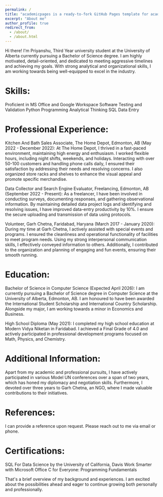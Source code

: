 ```yaml
---
permalink: /
title: "academicpages is a ready-to-fork GitHub Pages template for academic personal websites"
excerpt: "About me"
author_profile: true
redirect_from: 
  - /about/
  - /about.html
---
```


Hi there! I'm Priyanshu, Third Year university student at the University of Alberta currently pursuing a Bachelor of Science degree. I am highly motivated, detail-oriented, and dedicated to meeting aggressive timelines and achieving my goals. With strong analytical and organizational skills, I am working towards being well-equipped to excel in the industry.

Skills:
======

Proficient in MS Office and Google Workspace Software Testing and Validation Python Programming Analytical Thinking SQL Data Entry

Professional Experience:
=======================

Kitchen And Bath Sales Associate, The Home Depot, Edmonton, AB (May 2022 - December 2022): At The Home Depot, I thrived in a fast-paced environment, maintaining high energy and enthusiasm. I worked flexible hours, including night shifts, weekends, and holidays. Interacting with over 50-100 customers and handling phone calls daily, I ensured their satisfaction by addressing their needs and resolving concerns. I also organized store racks and shelves to enhance the visual appeal and promote specific merchandise.

Data Collector and Search Engine Evaluator, Freelancing, Edmonton, AB (September 2022 - Present): As a freelancer, I have been involved in conducting surveys, documenting responses, and gathering observational information. By maintaining detailed data project logs and identifying and resolving issues, I have improved data-entry productivity by 10%. I ensure the secure uploading and transmission of data using protocols.

Volunteer, Garh Chetna, Faridabad, Haryana (March 2017 - January 2020): During my time at Garh Chetna, I actively assisted with special events and programs. I ensured the cleanliness and operational functionality of facilities to meet program needs. Using my strong interpersonal communication skills, I effectively conveyed information to others. Additionally, I contributed to the organization and planning of engaging and fun events, ensuring their smooth running.

Education:
==========

Bachelor of Science in Computer Science (Expected April 2026): I am currently pursuing a Bachelor of Science degree in Computer Science at the University of Alberta, Edmonton, AB. I am honoured to have been awarded the International Student Scholarship and International Country Scholarship. Alongside my major, I am working towards a minor in Economics and Business.

High School Diploma (May 2021): I completed my high school education at Modern Vidya Niketan in Faridabad. I achieved a Final Grade of 4.0 and actively participated in professional development programs focused on Math, Physics, and Chemistry.

Additional Information:
======================

Apart from my academic and professional pursuits, I have actively participated in various Model UN conferences over a span of two years, which has honed my diplomacy and negotiation skills. Furthermore, I devoted over three years to Garh Chetna, an NGO, where I made valuable contributions to their initiatives.

References:
==========

I can provide a reference upon request. Please reach out to me via email or phone.

Certifications:
==============

SQL For Data Science by the University of California, Davis Work Smarter with Microsoft Office C for Everyone: Programming Fundamentals

That's a brief overview of my background and experiences. I am excited about the possibilities ahead and eager to continue growing both personally and professionally.
